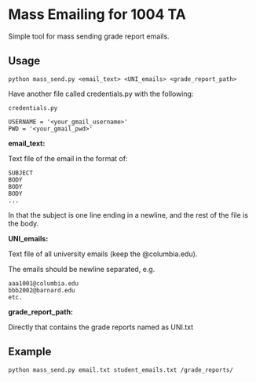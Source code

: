 Mass Emailing for 1004 TA
=========================

Simple tool for mass sending grade report emails.

Usage
-----

    python mass_send.py <email_text> <UNI_emails> <grade_report_path>

Have another file called credentials.py with the following:

    credentials.py

    USERNAME = '<your_gmail_username>'
    PWD = '<your_gmail_pwd>'

**email_text:**

Text file of the email in the format of:

    SUBJECT
    BODY
    BODY
    BODY
    ...

In that the subject is one line ending in a newline, and the rest of the file is
the body.

**UNI_emails:**

Text file of all university emails (keep the @columbia.edu).

The emails should be newline separated, e.g.

    aaa1001@columbia.edu
    bbb2002@barnard.edu
    etc.

**grade_report_path:**

Directly that contains the grade reports named as UNI.txt

Example
-------

    python mass_send.py email.txt student_emails.txt /grade_reports/


